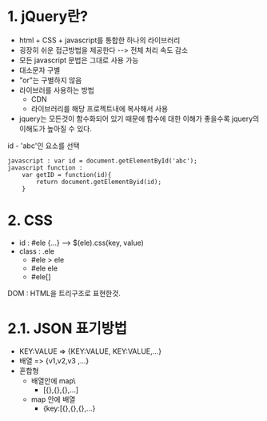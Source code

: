 # 1. jQuery란?

- html + CSS + javascript를 통합한 하나의 라이브러리
- 굉장히 쉬운 접근방법을 제공한다 --> 전체 처리 속도 감소
- 모든 javascript 문법은 그대로 사용 가능
- 대소문자 구별
- "or"는 구별하지 않음
- 라이브러를 사용하는 방법
  - CDN
  - 라이브러리를 해당 프로젝트내에 복사해서 사용
- jquery는 모든것이 함수화되어 있기 때문에 함수에 대한 이해가 좋을수록 jquery의 이해도가 높아질 수 있다.

id - 'abc'인 요소를 선택
```jquery
javascript : var id = document.getElementById('abc');
javascript function :
    var getID = function(id){
        return document.getElementByid(id);
    }
```


# 2. CSS

- id : #ele {...} --> $(ele).css(key, value)
- class : .ele
  - #ele > ele
  - #ele ele
  - #ele[]

DOM : HTML을 트리구조로 표현한것.

# 2.1. JSON 표기방법

- KEY:VALUE => {KEY:VALUE, KEY:VALUE,...}
- 배열 => {v1,v2,v3 ,...}
- 혼합형
  - 배열안에 map\
    - [{},{},{},...]
  - map 안에 배열
    - {key:[{},{},{},...}

